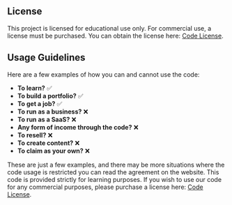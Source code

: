 ## License

This project is licensed for educational use only. For commercial use, a license must be purchased. You can obtain the license here: [Code License](https://webprodigies.com/license).

## Usage Guidelines

Here are a few examples of how you can and cannot use the code:

- **To learn?** ✅
- **To build a portfolio?** ✅
- **To get a job?** ✅
- **To run as a business?** ❌
- **To run as a SaaS?** ❌
- **Any form of income through the code?** ❌
- **To resell?** ❌
- **To create content?** ❌
- **To claim as your own?** ❌

These are just a few examples, and there may be more situations where the code usage is restricted you can read the agreement on the website.
This code is provided strictly for learning purposes. If you wish to use our code for any commercial purposes, please purchase a license here: [Code License](https://webprodigies.com/license).
